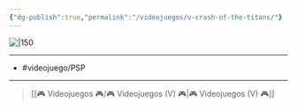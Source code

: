 ```yaml
---
{"dg-publish":true,"permalink":"/videojuegos/v-crash-of-the-titans/"}
---
```



![|150](https://images.igdb.com/igdb/image/upload/t_cover_big/co5cv8.jpg)

---

- #videojuego/PSP 

---

> [[🎮 Videojuegos 🎮/🎮 Videojuegos (V) 🎮\|🎮 Videojuegos (V) 🎮]]